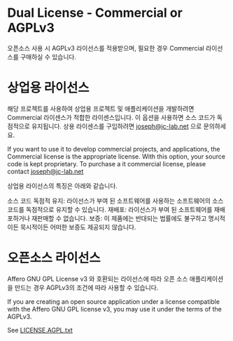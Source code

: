 # Dual License - Commercial or AGPLv3

오픈소스 사용 시 AGPLv3 라이선스를 적용받으며, 필요한 경우 Commercial 라이선스를 구매하실 수 있습니다.

# 상업용 라이선스

해당 프로젝트를 사용하여 상업용 프로젝트 및 애플리케이션을 개발하려면 Commercial 라이센스가 적합한 라이센스입니다. 이 옵션을 사용하면 소스 코드가 독점적으로 유지됩니다. 상용 라이센스를 구입하려면 joseph@jc-lab.net 으로 문의하세요.

If you want to use it to develop commercial projects, and applications, the Commercial license is the appropriate license. With this option, your source code is kept proprietary. To purchase a it commercial license, please contact joseph@jc-lab.net

상업용 라이선스의 특징은 아래와 같습니다.

소스 코드 독점적 유지: 라이선스가 부여 된 소프트웨어를 사용하는 소프트웨어의 소스코드를 독점적으로 유지할 수 있습니다.
재배포: 라이선스가 부여 된 소프트웨어를 재배포하거나 재판매할 수 없습니다.
보증: 이 제품에는 반대되는 법률에도 불구하고 명시적이든 묵시적이든 어떠한 보증도 제공되지 않습니다.

# 오픈소스 라이선스

Affero GNU GPL License v3 와 호환되는 라이선스에 따라 오픈 소스 애플리케이션을 만드는 경우 AGPLv3의 조건에 따라 사용할 수 있습니다.

If you are creating an open source application under a license compatible with the Affero GNU GPL license v3, you may use it under the terms of the AGPLv3.

See [LICENSE.AGPL.txt](./LICENSE.AGPL.txt)

